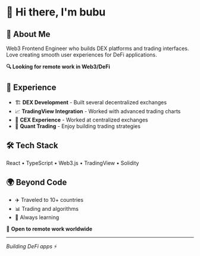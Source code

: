 # 👋 Hi there, I'm bubu

## 🚀 About Me
Web3 Frontend Engineer who builds DEX platforms and trading interfaces. Love creating smooth user experiences for DeFi applications.

**🔍 Looking for remote work in Web3/DeFi**

## 💼 Experience
- 🏗️ **DEX Development** - Built several decentralized exchanges
- 📈 **TradingView Integration** - Worked with advanced trading charts
- 🏢 **CEX Experience** - Worked at centralized exchanges
- 🤖 **Quant Trading** - Enjoy building trading strategies

## 🛠️ Tech Stack
React • TypeScript • Web3.js • TradingView • Solidity

## 🌍 Beyond Code
- ✈️ Traveled to 10+ countries
- 📊 Trading and algorithms
- 🎯 Always learning

💼 **Open to remote work worldwide**

---
*Building DeFi apps* ⚡
